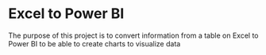 # Excel to Power BI
 The purpose of this project is to convert information from a table on Excel to Power BI to be able to create charts to visualize data
